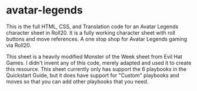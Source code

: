# avatar-legends

This is the full HTML, CSS, and Translation code for an Avatar Legends character sheet in Roll20. 
It is a fully working character sheet with roll buttons and move references. A one stop shop for Avatar Legends gaming via Roll20. 

This sheet is a heavily modified Monster of the Week sheet from Evil Hat Games. 
I didn't invent any of this code, merely adapted and used it to create this resource.
This sheet currently only has support the 6 playbooks in the Quickstart Guide,
but it does have support for "Custom" playbooks and moves so that you can add other playbooks that you need.
